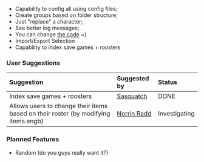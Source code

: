   * Capability to config all using config files;
  * Create groups based on folder structure;
  * Just "replace" a character;
  * See better log messages;
  * You can change [the code](http://code.google.com/p/muaopenheroselect/source/checkout) =)
  * Import/Export Selection
  * Capability to index save games + roosters

### User Suggestions ###

| **Suggestion** | **Suggested by** | **Status** |
|:---------------|:-----------------|:-----------|
|Index save games + roosters| [Sasquatch](http://marvelmods.com/forum/index.php?action=profile;u=511)|DONE        |
|Allows users to change their items based on their roster (by modifying items.engb)|[Norrin Radd](http://marvelmods.com/forum/index.php?action=profile;u=310)| Investigating |

### Planned Features ###
  * Random (do you guys really want it?)